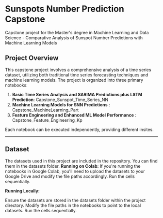 # Sunspots Number Prediction Capstone
Capstone project for the Master's degree in Machine Learning and Data Science - Comparative Analysis of Sunspot Number Predictions with Machine Learning Models 

## Project Overview

This capstone project involves a comprehensive analysis of a time series dataset, utilizing both traditional time series forecasting techniques and machine learning models. The project is organized into three primary notebooks:

1. **Basic Time Series Analysis and SARIMA Predictions plus LSTM Prediction**: Capstone_Sunspot_Time_Series_NN
2. **Machine Learning Models for SNN Predictions** : Capstone_MachineLearning_Part
3. **Feature Engineering and Enhanced ML Model Performance** : Capstone_Feature_Engineering_Kp

Each notebook can be executed independently, providing different insites.

---

## Dataset

The datasets used in this project are included in the repository. You can find them in the datasets folder.
**Running on Colab:**
If you're running the notebooks in Google Colab, you'll need to upload the datasets to your Google Drive and modify the file paths accordingly.
Run the cells sequentially.

**Running Locally:**

Ensure the datasets are stored in the datasets folder within the project directory.
Modify the file paths in the notebooks to point to the local datasets.
Run the cells sequentially.
